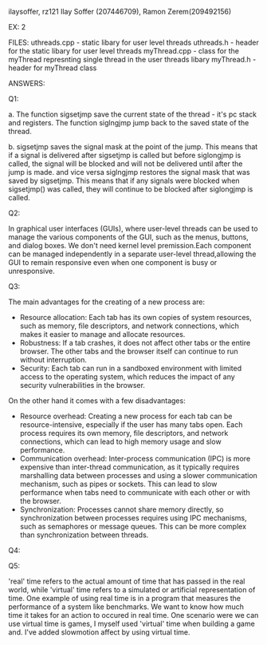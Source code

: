 ilaysoffer, rz121
Ilay Soffer (207446709), Ramon Zerem(209492156)

EX: 2

FILES:
  uthreads.cpp - static libary for user level threads
  uthreads.h - header for the static libary for user level threads
  myThread.cpp - class for the myThread represnting single thread in the user threads libary
  myThread.h - header for myThread class 


ANSWERS:

Q1:

  a. The function sigsetjmp save the current state of the thread - it's pc stack and registers. The function siglngjmp
  jump back to the saved state of the thread.

  b. sigsetjmp saves the signal mask at the point of the jump. This means that if a signal is delivered after sigsetjmp
  is called but before siglongjmp is called, the signal will be blocked and will not be delivered until after the jump
  is made. and vice versa siglngjmp restores the signal mask that was saved by sigsetjmp. This means that if any signals
  were blocked when sigsetjmp() was called, they will continue to be blocked after siglongjmp is called.

Q2:

  In graphical user interfaces (GUIs), where user-level threads can be used to manage the various components of the GUI,
  such as the menus, buttons, and dialog boxes. We don't need kernel level premission.Each component can be managed
  independently in a separate user-level thread,allowing the GUI to remain responsive even when one component is busy
  or unresponsive.

Q3:

  The main advantages for the creating of a new process are:
  * Resource allocation: Each tab has its own copies of system resources, such as memory, file descriptors, and network
    connections, which makes it easier to manage and allocate resources.
  * Robustness: If a tab crashes, it does not affect other tabs or the entire browser. The other tabs and the browser 
    itself can continue to run without interruption.
  * Security: Each tab can run in a sandboxed environment with limited access to the operating system, which reduces 
    the impact of any security vulnerabilities in the browser.


  On the other hand it comes with a few disadvantages:
  * Resource overhead: Creating a new process for each tab can be resource-intensive, especially if the user has many
    tabs open. Each process requires its own memory, file descriptors, and network connections, which can lead to high
    memory usage and slow performance.
  * Communication overhead: Inter-process communication (IPC) is more expensive than inter-thread communication, as it 
    typically requires marshalling data between processes and using a slower communication mechanism, such as pipes or 
    sockets. This can lead to slow performance when tabs need to communicate with each other or with the browser.
  * Synchronization: Processes cannot share memory directly, so synchronization between processes requires using IPC 
    mechanisms, such as semaphores or message queues. This can be more complex than synchronization between threads.

Q4:

Q5:

  'real' time refers to the actual amount of time that has passed in the real world, while 'virtual' time refers to a 
  simulated or artificial representation of time.
  One example of using real time is in a program that measures the performance of a system like benchmarks. We want to know how much
  time it takes for an action to occured in real time.
  One scenario were we can use virtual time is games, I myself used 'virtual' time when building a game and. I've added 
  slowmotion affect by using virtual time. 
